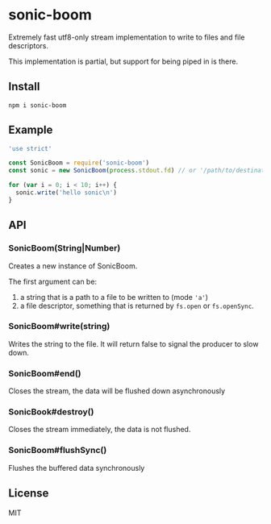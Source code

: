 # sonic-boom

Extremely fast utf8-only stream implementation to write to files and
file descriptors.

This implementation is partial, but support for being piped in is there.

## Install

```
npm i sonic-boom
```

## Example

```js
'use strict'

const SonicBoom = require('sonic-boom')
const sonic = new SonicBoom(process.stdout.fd) // or '/path/to/destination'

for (var i = 0; i < 10; i++) {
  sonic.write('hello sonic\n')
}
```

## API

### SonicBoom(String|Number)

Creates a new instance of SonicBoom.

The first argument can be:

1. a string that is a path to a file to be written to (mode `'a'`)
2. a file descriptor, something that is returned by `fs.open` or
   `fs.openSync`.

### SonicBoom#write(string)

Writes the string to the file.
It will return false to signal the producer to slow down.

### SonicBoom#end()

Closes the stream, the data will be flushed down asynchronously

### SonicBook#destroy()

Closes the stream immediately, the data is not flushed.

### SonicBoom#flushSync()

Flushes the buffered data synchronously

## License

MIT
